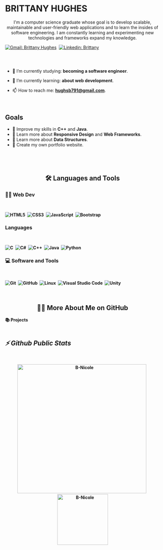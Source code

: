 <!-- Banner-->
<h1>BRITTANY HUGHES</h1>
<p align="center">
I'm a computer science graduate whose goal is to develop scalable, maintainable and user-friendly web applications and to learn the insides of software engineering. I am constantly learning and experimenting new technologies and frameworks expand my knowledge.
</p>

[![Gmail: Brittany Hughes](https://img.shields.io/badge/-gmail-red?style=for-the-badge&logo=Gmail&logoColor=white&link=mailto:hughesb791@gmail.com)](mailto:hughesb791@gmail.com)&nbsp;
[![Linkedin: Brittany](https://img.shields.io/badge/-linkedin-blue?style=for-the-badge&logo=Linkedin&logoColor=white&link=https://www.linkedin.com/in/melvin-aguilar-dev)](https://www.linkedin.com/in/brittanyhughes175) &nbsp;

##

<br>

<!----<a href="https://storyset.com/people">People illustrations by Storyset</a>  
<img align="right" alt="GIF" src="https://storyset.com/illustration/programming/amico" width="360px"/>


<br>--->


- 🔭 I’m currently studying: **becoming a software engineer**.

- 🌱 I’m currently learning: **about web development**.

- 📫 How to reach me: **hughsb791@gmail.com**.

<br>

## Goals

- 📖 Improve my skills in **C++** and  **Java**.
- 📖 Learn more about **Responsive Design** and **Web Frameworks**.
- 📖 Learn more about **Data Structures**.
- 📖 Create my own portfolio website.

#

<br>

<h2 align="center">🛠️ Languages and Tools</h2>

<!-- <div align="center"> -->
<h3><b>🏄‍♂️ Web Dev</h3>
<br>

![HTML5](https://img.shields.io/badge/-HTML5-E34F26?style=for-the-badge&logo=html5&logoColor=white)&nbsp;
![CSS3](https://img.shields.io/badge/-CSS3-1572B6?style=for-the-badge&logo=css3)&nbsp;
![JavaScript](https://img.shields.io/badge/-JavaScript-black?style=for-the-badge&logo=javascript)&nbsp; 
![Bootstrap](https://img.shields.io/badge/-Bootstrap-563D7C?style=for-the-badge&logo=bootstrap)&nbsp;

 
 
<h3><b>Languages </b></h3>
<br>

![C](https://img.shields.io/badge/c-%2300599C.svg?style=for-the-badge&logo=c&logoColor=white)&nbsp; 
![C#](https://img.shields.io/badge/-C%23-239120?style=for-the-badge&logo=c-sharp&logoColor=white)&nbsp; 
![C++](https://img.shields.io/badge/c++-%2300599C.svg?style=for-the-badge&logo=c%2B%2B&logoColor=white)&nbsp; 
![Java](https://img.shields.io/badge/java-%23ED8B00.svg?style=for-the-badge&logo=java&logoColor=white)&nbsp; 
![Python](https://img.shields.io/badge/python-3670A0?style=for-the-badge&logo=python&logoColor=ffdd54)&nbsp; 
 

<h3><b>💻 Software and Tools</b></h3>
<br>

![Git](https://img.shields.io/badge/-Git-black?style=for-the-badge&logo=git)&nbsp;
![GitHub](https://img.shields.io/badge/-GitHub-181717?style=for-the-badge&logo=github)&nbsp;
![Linux](https://img.shields.io/badge/-Linux-black?style=for-the-badge&logo=linux)&nbsp;
![Visual Studio Code](https://img.shields.io/badge/-Visual%20Studio%20Code-007ACC?style=for-the-badge&&logo=visual-studio-code&logoColor=white)&nbsp;
![Unity](https://img.shields.io/badge/unity-%23000000.svg?style=for-the-badge&logo=unity&logoColor=white)&nbsp;
 

<!-- </div> -->
 

<br>

<h2 align="center">👨‍💻 More About Me on GitHub</h2>


<summary><b>📚 Projects</b></summary>
<br>
<p align="left">
<!-- BLOG-POST-LIST:START 
<a href="https://github.com/B-Nicole/VoiceAssistant"><img width="320" src="https://github-readme-stats.vercel.app/api/pin/?username=MelvinAguilar&repo=VoiceAssistant&theme=react&bg_color=161B22&title_color=58A6FF&hide_border=true&icon_color=F8D866&show_icons=false&show_description=false" alt="TravelGo"></a>-->
 
<!-- BLOG-POST-LIST:END -->
</p>
</details>


<h2><em>⚡ Github Public Stats</em></h2>
<br>
<p align="center">
<img src="https://github-readme-stats.vercel.app/api?username=B-Nicole&show_icons=true&theme=radical&count_private=true" alt="B-Nicole" width="420"/>&nbsp;<img src="https://github-readme-stats.vercel.app/api/top-langs/?username=B-Nicole&layout=compact&theme=radical" alt="B-Nicole" height="165">
</p>
 
<div align="right">
  


</div>

 
